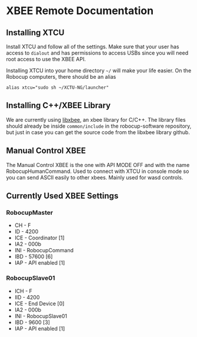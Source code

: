 # XBEE Remote Documentation


## Installing XTCU

Install XTCU and follow all of the settings. Make sure that your user has access to ```dialout``` and has permissions to access USBs since you will need root access to use the XBEE API.

Installing XTCU into your home directory ```~/``` will make your life easier. On the Robocup computers, there should be an alias
```
alias xtcu="sudo sh ~/XCTU-NG/launcher"
```

## Installing C++/XBEE Library

We are currently using [libxbee](https://github.com/attie/libxbee3), an xbee library for C/C++. The library files should already be inside ```common/include``` in the robocup-software repository, but just in case you can get the source code from the libxbee library github. 


## Manual Control XBEE

The Manual Control XBEE is the one with API MODE OFF and with the name RobocupHumanCommand. Used to connect with XTCU in console mode so you can send ASCII easily to other xbees. Mainly used for wasd controls. 

## Currently Used XBEE Settings

### RobocupMaster

* CH - F
* ID - 4200
* ICE - Coordinator [1]
* IA2 - 000b
* INI - RobocupCommand
* IBD - 57600 [6]
* IAP - API enabled [1]

### RobocupSlave01

* ICH - F
* IID - 4200
* ICE - End Device [0] 
* IA2 - 000b
* INI - RobocupSlave01
* IBD - 9600 [3]
* IAP - API enabled [1]



